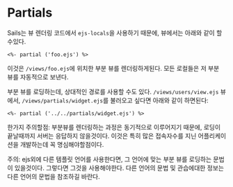 # Partials

Sails는 뷰 렌더링 코드에서 `ejs-locals`을 사용하기 때문에, 뷰에서는 아래와 같이 할수있다.

```
<%- partial ('foo.ejs') %> 
```

이것은 `/views/foo.ejs`에 위치한 부분 뷰를 렌더링하게된다. 모든 로컬들은 저 부분 뷰를 자동적으로 보낸다.

부분 뷰를 로딩하는데, 상대적인 경로를 사용할 수도 있다. `/views/users/view.ejs` 뷰에서, `/views/partials/widget.ejs`를 불러오고 싶다면 아래와 같이 하면된다:

```
<%- partial ('../../partials/widget.ejs') %> 
```

한가지 주의할점: 부분뷰를 렌더링하는 과정은 동기적으로 이루어지기 때문에, 로딩이 끝날때까지 서버는 응답하지 않을것이다. 이것은 특히 많은 접속자수를 지닌 어플리케이션을 개발하는데 꼭 명심해야할점이다.

주의: ejs외에 다른 템플릿 언어를 사용한다면, 그 언어에 맞는 부분 뷰를 로딩하는 문법이 있을것이다. 그렇다면 그것을 사용해야한다. 다른 언어의 문법 및 관습에대한 정보는 다른 언어의 문법을 참조하길 바란다.

<docmeta name="uniqueID" value="Partials610916">
<docmeta name="displayName" value="Partials">

